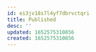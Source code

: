 ```yaml
---
id: ei3jv18s7l4yf7dbrvctqri
title: Published
desc: ''
updated: 1652575310856
created: 1652575310856
---
```



